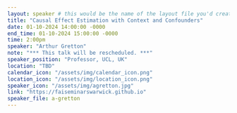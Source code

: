```yaml
---
layout: speaker # this would be the name of the layout file you'd create for events
title: "Causal Effect Estimation with Context and Confounders"
date: 01-10-2024 14:00:00 -0000
end_time: 01-10-2024 15:00:00 -0000
time: 2:00pm
speaker: "Arthur Gretton"
note: "*** This talk will be rescheduled. ***"
speaker_position: "Professor, UCL, UK"
location: "TBD"
calendar_icon: "/assets/img/calendar_icon.png"
location_icon: "/assets/img/location_icon.png"
speaker_icon: "/assets/img/agretton.jpg"
link: "https://faiseminarswarwick.github.io"
speaker_file: a-gretton
---
```

